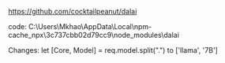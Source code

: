 https://github.com/cocktailpeanut/dalai

code: C:\Users\Mkhao\AppData\Local\npm-cache\_npx\3c737cbb02d79cc9\node_modules\dalai

Changes: let [Core, Model] = req.model.split(".") to ['llama', '7B']

